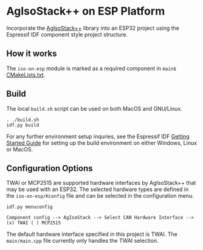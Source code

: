 # AgIsoStack++ on ESP Platform

Incorporate the [AgIsoStack++](https://github.com/Open-Agriculture/AgIsoStack-plus-plus) library into an ESP32 project using the Espressif IDF component style project structure.

## How it works

The `iso-on-esp` module is marked as a required component in `main`s [CMakeLists.txt](./main/CMakeLists.txt).

## Build

The local `build.sh` script can be used on both MacOS and GNU/Linux.

```
. ./build.sh
idf.py build
```

For any further environment setup inquries, see the Espressif IDF [Getting Started Guide](https://docs.espressif.com/projects/esp-idf/en/stable/esp32/get-started/index.html#manual-installation) for setting up the build environment on either Windows, Linux or MacOS.

## Configuration Options

TWAI or MCP2515 are supported hardware interfaces by AgIsoStack++ that may be used with an ESP32. The selected hardware types are defined in the `iso-on-esp/Kconfig` file and can be selected in the configuration menu.

```
idf.py menuconfig
```

```
Component config --> AgIsoStack --> Select CAN Hardware Interface --> (x) TWAI ( ) MCP2515
```

The default hardware interface specified in this project is TWAI. The `main/main.cpp` file currently only handles the TWAI selection.
